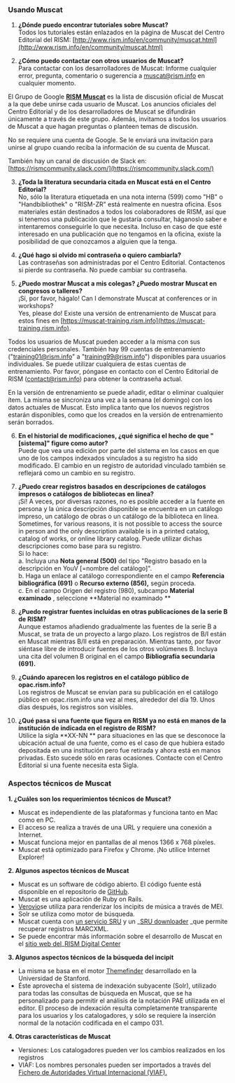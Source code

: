 ### Usando Muscat

1. **¿Dónde puedo encontrar tutoriales sobre Muscat?**  
   Todos los tutoriales están enlazados en la página de Muscat del Centro Editorial del RISM: [http://www.rism.info/en/community/muscat.html](http://www.rism.info/en/community/muscat.html)

2. **¿Cómo puedo contactar con otros usuarios de Muscat?**  
   Para contactar con los desarrolladores de Muscat: Informe cualquier error, pregunta, comentario o sugerencia a muscat@rism.info en cualquier momento.

El Grupo de Google [**RISM Muscat**](https://groups.google.com/forum/#!forum/rism-muscat) es la lista de discusión oficial de Muscat a la que debe unirse cada usuario de Muscat. Los anuncios oficiales del Centro Editorial y de los desarrolladores de Muscat se difundirán únicamente a través de este grupo. Además, invitamos a todos los usuarios de Muscat a que hagan preguntas o planteen temas de discusión.

No se requiere una cuenta de Google. Se le enviará una invitación para unirse al grupo cuando reciba la información de su cuenta de Muscat.

También hay un canal de discusión de Slack en: [https://rismcommunity.slack.com/](https://rismcommunity.slack.com/)

3. **¿Toda la literatura secundaria citada en Muscat está en el Centro Editorial?**  
   No, sólo la literatura etiquetada en una nota interna (599) como "HB" o "Handbibliothek" o "RISM-ZR"  está realmente en nuestra oficina. Esos materiales están destinados a todos los colaboradores de RISM, así que si tenemos una publicación que le gustaría consultar, háganoslo saber e intentaremos conseguirle lo que necesita. Incluso en caso de que esté interesado en una publicación que no tengamos en la oficina, existe la posibilidad de que conozcamos a alguien que la tenga.

4. **¿Qué hago si olvido mi contraseña o quiero cambiarla?**  
   Las contraseñas son administradas por el Centro Editorial. Contactenos si pierde su contraseña. No puede cambiar su contraseña.

5. **¿Puedo mostrar Muscat a mis colegas? ¿Puedo mostrar Muscat en congresos o talleres?**  
   ¡Sí, por favor, hágalo! Can I demonstrate Muscat at conferences or in workshops?</strong>  
   Yes, please do! Existe una versión de entrenamiento de Muscat para estos fines en [https://muscat-training.rism.info](https://muscat-training.rism.info).

Todos los usuarios de Muscat pueden acceder a la misma con sus credenciales personales. También hay 99 cuentas de entrenamiento ("training01@rism.info" a "training99@rism.info") disponibles para usuarios individuales. Se puede utilizar cualquiera de estas cuentas de entrenamiento. Por favor, póngase en contacto con el Centro Editorial de RISM (contact@rism.info) para obtener la contraseña actual.

En la versión de entrenamiento se puede añadir, editar o eliminar cualquier ítem. La misma se sincroniza una vez a la semana (el domingo) con los datos actuales de Muscat. Esto implica tanto que los nuevos registros estarán disponibles, como que los creados en la versión de entrenamiento serán borrados.

6. **En el historial de modificaciones, ¿qué significa el hecho de que "[sistema]" figure como autor?**  
   Puede que vea una edición por parte del sistema en los casos en que uno de los campos indexados vinculados a su registro ha sido modificado. El cambio en un registro de autoridad vinculado también se reflejará como un cambio en su registro.

7. **¿Puedo crear registros basados en descripciones de catálogos impresos o catálogos de bibliotecas en línea?**  
   ¡Sí! A veces, por diversas razones, no es posible acceder a la fuente en persona y la única descripción disponible se encuentra en un catálogo impreso, un catálogo de obras o un catálogo de la biblioteca en línea. Sometimes, for various reasons, it is not possible to access the source in person and the only description available is in a printed catalog, catalog of works, or online library catalog. Puede utilizar dichas descripciones como base para su registro.   
   Si lo hace:  
   a. Incluya una **Nota general (500)** del tipo "Registro basado en la descripción en YouV [=nombre del catálogo]".   
   b. Haga un enlace al catálogo correspondiente en el campo **Referencia bibliográfica (691)** o **Recurso externo (856),** según proceda.  
   c. En el campo Origen del registro (980), subcampo **Material examinado** , seleccione **Material no examinado **

8. **¿Puedo registrar fuentes incluidas en otras publicaciones de la serie B de RISM?**  
   Aunque estamos añadiendo gradualmente las fuentes de la serie B a Muscat, se trata de un proyecto a largo plazo. Los registros de B/I están en Muscat mientras B/II está en preparación. Mientras tanto, por favor siéntase libre de introducir fuentes de los otros volúmenes B. Incluya una cita del volumen B original en el campo **Bibliografía secundaria (691).**

9. **¿Cuándo aparecen los registros en el catálogo público de opac.rism.info?**  
   Los registros de Muscat se envían para su publicación en el catálogo público en opac.rism.info una vez al mes, alrededor del día 19. Unos días después, los registros son visibles.

10. **¿Qué pasa si una fuente que figura en RISM ya no está en manos de la institución de indicada en el registro de RISM?**  
    Utilice la sigla  **XX-NN ** para situaciones en las que se desconoce la ubicación actual de una fuente, como es el caso de que hubiera estado depositada en una institución pero fue retirada y ahora está en manos privadas. Esto sucede sólo en raras ocasiones. Contacte con el Centro Editorial si una fuente necesita esta Sigla.

### Aspectos técnicos de Muscat

**1. ¿Cuáles son los requerimientos técnicos de Muscat?**

- Muscat es independiente de las plataformas y funciona tanto en Mac como en PC.
- El acceso se realiza a través de una URL y requiere una conexión a Internet.
- Muscat funciona mejor en pantallas de al menos 1366 x 768 píxeles.
- Muscat está optimizado para Firefox y Chrome. ¡No utilice Internet Explorer!

**2. Algunos aspectos técnicos de Muscat**

- Muscat es un software de código abierto. El código fuente está disponible en el repositorio de [GitHub](https://github.com/rism-ch/muscat).
- Muscat es una aplicación de Ruby on Rails.
- [Verovio](http://www.verovio.org/pae-examples.xhtml)se utiliza para renderizar los incipits de música a través de MEI.
- Solr se utiliza como motor de búsqueda.
- Muscat cuenta con [un servicio SRU](https://github.com/rism-ch/muscat/wiki/SRU) y un _[SRU downloader](https://github.com/rism-international/sru-downloader) _que permite recuperar registros MARCXML.
- Se puede encontrar más información sobre el desarrollo de Muscat en el [sitio web del](https://rism.digital/tools/muscat.html)_[RISM Digital Center](https://rism.digital/tools/muscat.html)

**3. Algunos aspectos técnicos de la búsqueda del incipit**

- La misma se basa en el motor [Themefinder](http://www.themefinder.org/) desarrollado en la Universidad de Stanford.
- Éste aprovecha el sistema de indexación subyacente (Solr), utilizado para todas las consultas de búsqueda en Muscat, que se ha personalizado para permitir el análisis de la notación PAE utilizada en el editor. El proceso de indexación resulta completamente transparente para los usuarios y los catalogadores, y sólo se requiere la inserción normal de la notación codificada en el campo 031.

**4. Otras características de Muscat**

- Versiones: Los catalogadores pueden ver los cambios realizados en los registros
- VIAF: Los nombres personales pueden ser importados a través del [Fichero de Autoridades Virtual Internacional (VIAF).](https://viaf.org/)
